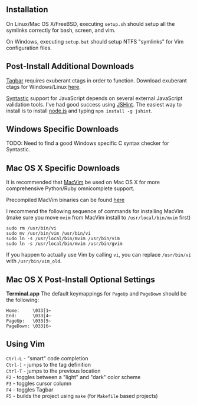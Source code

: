 Installation
------------
On Linux/Mac OS X/FreeBSD, executing `setup.sh` should setup all the symlinks correctly for bash, screen, and vim.

On Windows, executing `setup.bat` should setup NTFS "symlinks" for Vim configuration files.

Post-Install Additional Downloads
---------------------------------
[Tagbar](https://github.com/majutsushi/tagbar) requires exuberant ctags in order to function. Download exuberant ctags for Windows/Linux [here](http://ctags.sourceforge.net/).

[Syntastic](https://raw.github.com/scrooloose/syntastic) support for JavaScript depends on several external JavaScript validation tools. I've had good success using [JSHint](https://github.com/jshint/jshint/). The easiest way to install is to install [node.js](http://nodejs.org/) and typing `npm install -g jshint`.

Windows Specific Downloads
--------------------------
TODO: Need to find a good Windows specific C syntax checker for Syntastic.

Mac OS X Specific Downloads
---------------------------
It is recommended that [MacVim](https://github.com/b4winckler/macvim) be used on Mac OS X for more comprehensive Python/Ruby omnicomplete support. 

Precompiled MacVim binaries can be found [here](https://code.google.com/p/macvim/downloads/list)

I recommend the following sequence of commands for installing MacVim (make sure you move `mvim` from MacVim install to `/usr/local/bin/mvim` first)

    sudo rm /usr/bin/vi
    sudo mv /usr/bin/vim /usr/bin/vi
    sudo ln -s /usr/local/bin/mvim /usr/bin/vim
    sudo ln -s /usr/local/bin/mvim /usr/bin/gvim

If you happen to actually use Vim by calling `vi`, you can replace `/usr/bin/vi` with `/usr/bin/vim_old`.

Mac OS X Post-Install Optional Settings
---------------------------------------
__Terminal.app__
The default keymappings for `PageUp` and `PageDown` should be the following:

    Home:     \033[1~
    End:      \033[4~
    PageUp:   \033[5~
    PageDown: \033[6~

Using Vim
---------
`Ctrl-L` - "smart" code completion<br>
`Ctrl-]` - jumps to the tag definition<br>
`Ctrl-T` - jumps to the previous location<br>
`F2`     - toggles between a "light" and "dark" color scheme<br>
`F3`     - toggles cursor column<br>
`F4`     - toggles Tagbar<br>
`F5`     - builds the project using `make` (for `Makefile` based projects)<br>
